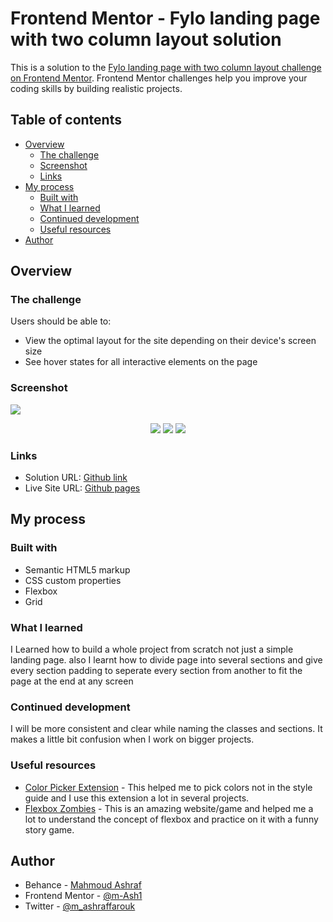 # Frontend Mentor - Fylo landing page with two column layout solution

This is a solution to the [Fylo landing page with two column layout challenge on Frontend Mentor](https://www.frontendmentor.io/challenges/fylo-landing-page-with-two-column-layout-5ca5ef041e82137ec91a50f5). Frontend Mentor challenges help you improve your coding skills by building realistic projects. 


## Table of contents

- [Overview](#overview)
  - [The challenge](#the-challenge)
  - [Screenshot](#screenshot)
  - [Links](#links)
- [My process](#my-process)
  - [Built with](#built-with)
  - [What I learned](#what-i-learned)
  - [Continued development](#continued-development)
  - [Useful resources](#useful-resources)
- [Author](#author)


## Overview

### The challenge

Users should be able to:

- View the optimal layout for the site depending on their device's screen size
- See hover states for all interactive elements on the page

### Screenshot
  <img src="./screenshots/project-14.png">
<p align="center">
  <img src="./screenshots/project-14-mobile-1.png">
  <img src="./screenshots/project-14-mobile-2.png">
  <img src="./screenshots/project-14-mobile-3.png">
</p>

### Links

- Solution URL: [Github link](https://github.com/m-Ash1/fylo-landing-page)
- Live Site URL: [Github pages](https://m-ash1.github.io/fylo-landing-page/)

## My process

### Built with

- Semantic HTML5 markup
- CSS custom properties
- Flexbox
- Grid

### What I learned

I Learned how to build a whole project from scratch not just a simple landing page. also I learnt how to divide page into several sections and give every section padding to seperate every section from another to fit the page at the end at any screen

### Continued development

I will be more consistent and clear while naming the classes and sections. It makes a little bit confusion when I work on bigger projects.

### Useful resources

- [Color Picker Extension](https://chrome.google.com/webstore/detail/colorpick-eyedropper/ohcpnigalekghcmgcdcenkpelffpdolg) - This helped me to pick colors not in the style guide and I use this extension a lot in several projects.
- [Flexbox Zombies](https://mastery.games/flexboxzombies/) - This is an amazing website/game and helped me a lot to understand the concept of flexbox and practice on it with a funny story game.

## Author

- Behance - [Mahmoud Ashraf](https://www.behance.net/m_ashraffarouk/)
- Frontend Mentor - [@m-Ash1](https://www.frontendmentor.io/profile/m-Ash1)
- Twitter - [@m_ashraffarouk](https://www.twitter.com/m_ashraffarouk)
